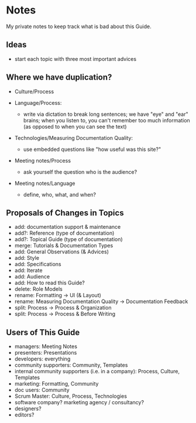 Notes
=====

My private notes to keep track what is bad about this Guide.

Ideas
-----

* start each topic with three most important advices

Where we have duplication?
--------------------------

- Culture/Process

- Language/Process:
  + write via dictation to break long sentences; we have "eye" and "ear"
    brains; when you listen to, you can't remember too much information (as
    opposed to when you can see the text)

- Technologies/Measuring Documentation Quality:
  + use embedded questions like "how useful was this site?"

- Meeting notes/Process
  + ask yourself the question who is the audience? 

- Meeting notes/Language
  + define, who, what, and when?

Proposals of Changes in Topics
------------------------------

- add: documentation support & maintenance
- add?: Reference (type of documentation)
- add?: Topical Guide (type of documentation)
- merge: Tutorials & Documentation Types
- add: General Observations (& Advices)
- add: Style
- add: Specifications
- add: Iterate
- add: Audience
- add: How to read this Guide?
- delete: Role Models
- rename: Formatting -> UI (& Layout)
- rename: Measuring Documentation Quality -> Documentation Feedback
- split: Process -> Process & Organization
- split: Process -> Process & Before Writing

Users of This Guide
-------------------

- managers: Meeting Notes
- presenters: Presentations
- developers: everything
- community supporters: Community, Templates
- internal community supporters (i.e. in a company): Process, Culture,
  Templates
- marketing: Formatting, Community
- doc users: Community
- Scrum Master: Culture, Process, Technologies
- software company? marketing agency / consultancy?
- designers?
- editors?